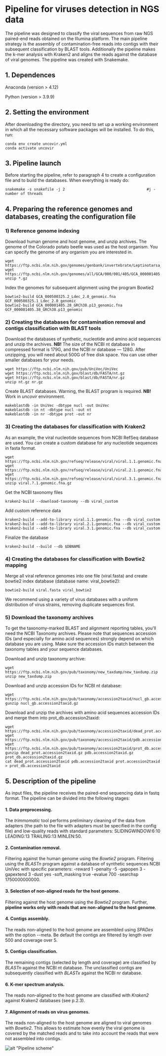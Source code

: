 # Pipeline for viruses detection in NGS data 

The pipeline was designed to classify the viral sequences from raw NGS paired-end reads obtained on the Illumina platform. The main pipeline strategy is the assembly of contamination-free reads into contigs with their subsequent classification by BLAST tools. Additionally the pipeline makes the k-mer analysis with Kraken2 and aligns the reads against the database of viral genomes. The pipeline was created with Snakemake.

## 1. Dependences

Anaconda (version > 4.12)

Python (version > 3.9.9) 

## 2. Setting the environment

After downloading the directory, you need to set up a working environment in which all the necessary software packages will be installed. To do this, run:

```
conda env create uncovir.yml 
conda activate uncovir
```
## 3. Pipeline launch

Before starting the pipeline, refer to paragraph 4 to create a configuration file and to build the databases. When everything is ready do: 

```
snakemake -s snakefile -j 2                                     #j - number of threads
```

## 4. Preparing the reference genomes and databases, creating the configuration file 

### 1) Reference genome indexing

Download human genome and host genome, and unzip archives. The genome of the Colorado potato beetle was used as the host organism. You can specify the genome of any organism you are interested in.

```
wget https://ftp.ncbi.nlm.nih.gov/genomes/genbank/invertebrate/Leptinotarsa_decemlineata/latest_assembly_versions/GCA_000500325.2_Ldec_2.0/GCA_000500325.2_Ldec_2.0_genomic.fna.gz
wget https://ftp.ncbi.nlm.nih.gov/genomes/all/GCA/000/001/405/GCA_000001405.28_GRCh38.p13/GCA_000001405.28_GRCh38.p13_genomic.fna.gz
unzip *.gz
```

Index the genomes for subsequent alignment using the program Bowtie2
```
bowtie2-build GCA_000500325.2_Ldec_2.0_genomic.fna GCF_000500325.1_Ldec_2.0_genomic
bowtie2-build GCA_000001405.28_GRCh38.p13_genomic.fna GCF_000001405.38_GRCh38.p13_genomic
```

### 2) Creating the databases for contamination removal and contigs classification with BLAST tools

Download the databases of synthetic, nucleotide and amino acid sequences and unzip the archives. **NB!** The size of the NCBI nt database in compressed format is 179G, and the NCBI nr database &mdash; 128G. After unzipping, you will need about 500G of free disk space. You can use other smaller databases for your needs.

```
wget https://ftp.ncbi.nlm.nih.gov/pub/UniVec/UniVec
wget https://ftp.ncbi.nlm.nih.gov/blast/db/FASTA/nt.gz
wget https://ftp.ncbi.nlm.nih.gov/blast/db/FASTA/nr.gz
unzip nt.gz nr.gz
```

Create BLAST databases. Warning, the BLAST program is required. **NB!** Work in *uncovir* environment.

```
makeblastdb -in UniVec -dbtype nucl -out UniVec
makeblastdb -in nt -dbtype nucl -out nt
makeblastdb -in nr -dbtype prot -out nr
```

### 3) Creating the databases for classification with Kraken2

As an example, the viral nucleotide sequences from NCBI RefSeq database are used. You can create a custom database for any nucleotide sequences in fasta format.

```
wget https://ftp.ncbi.nlm.nih.gov/refseq/release/viral/viral.1.1.genomic.fna.gz
wget https://ftp.ncbi.nlm.nih.gov/refseq/release/viral/viral.2.1.genomic.fna.gz
wget https://ftp.ncbi.nlm.nih.gov/refseq/release/viral/viral.3.1.genomic.fna.gz
unzip viral.?.1.genomic.fna.gz
```

Get the NCBI taxonomy files
```
kraken2-build --download-taxonomy --db viral_custom
```

Add custom reference data
```
kraken2-build --add-to-library viral.1.1.genomic.fna --db viral_custom
kraken2-build --add-to-library viral.2.1.genomic.fna --db viral_custom
kraken2-build --add-to-library viral.3.1.genomic.fna --db viral_custom
```
Finalize the database
```
kraken2-build --build --db $DBNAME
```

### 4) Creating the databases for classification with Bowtie2 mapping

Merge all viral reference genomes into one file (viral.fasta) and create bowtie2 index database (database name: viral_bowtie2):
```
bowtie2-build viral.fasta viral_bowtie2
```
We recommend using a variety of virus databases with a uniform distribution of virus strains, removing duplicate sequences first.

### 5) Download the taxonomy archives

To get the taxonomy-marked BLAST and alignment reporting tables, you'll need the NCBI Taxonomy archives. Please note that sequences accession IDs (and especially for amino acid sequences) strongly depend on which database you are using. Make sure the accession IDs match between the taxonomy tables and your sequence databases.

Download and unzip taxonomy archive:
```
wget https://ftp.ncbi.nlm.nih.gov/pub/taxonomy/new_taxdump/new_taxdump.zip
unzip new_taxdump.zip
```
Download and unzip accession IDs for NCBI nt database:
```
wget https://ftp.ncbi.nlm.nih.gov/pub/taxonomy/accession2taxid/nucl_gb.accession2taxid.gz
gunzip nucl_gb.accession2taxid.gz
```

Download and unzip the archives with amino acid sequences accession IDs and merge them into prot_db.accession2taxid:
```
wget https://ftp.ncbi.nlm.nih.gov/pub/taxonomy/accession2taxid/dead_prot.accession2taxid.gz
wget https://ftp.ncbi.nlm.nih.gov/pub/taxonomy/accession2taxid/pdb.accession2taxid.gz
wget https://ftp.ncbi.nlm.nih.gov/pub/taxonomy/accession2taxid/prot_db.accession2taxid.gz
gunzip dead_prot.accession2taxid.gz pdb.accession2taxid.gz prot_db.accession2taxid.gz
cat dead_prot.accession2taxid pdb.accession2taxid prot.accession2taxid > prot_db.accession2taxid 
```

## 5. Description of the pipeline

As input files, the pipeline receives the paired-end sequencing data in fastq format. The pipeline can be divided into the following stages:
#### 1. Data preprocessing. 
The *trimmomatic* tool performs preliminary cleaning of the data from adapters (the path to the file with adapters must be specified in the config file) and low-quality reads with standard parameters: SLIDINGWINDOW:6:10 LEADING:13 TRAILING:13 MINLEN:50.
#### 2. Contamination removal. 
Filtering against the human genome using the *Bowtie2* program. Filtering using the *BLASTn* program against a database of synthetic sequences NCBI UniVec with specific parameters: -reward 1 -penalty -5 -gapopen 3 -gapextend 3  -dust yes -soft_masking true -evalue 700 -searchsp 1750000000000.
#### 3. Selection of non-aligned reads for the host genome.
Filtering against the host genome using the *Bowtie2* program. Further, **pipeline works only with reads that are non-aligned to the host genome**.
#### 4. Contigs assembly.
The reads non-aligned to the host genome are assembled using *SPADes* with the option --meta. Be default the contigs are filtered by length over 500 and coverage over 5.
#### 5. Contigs classification. 
The remaining contigs (selected by length and coverage) are classified by *BLASTn* against the NCBI nt database. The unclassified contigs are subsequently classified with *BLASTx* against the NCBI nr database.
#### 6. K-mer spectrum analysis.
The reads non-aligned to the host genome are classified with *Kraken2* against Kraken2 databases (see p.2.3). 
#### 7. Alignment of reads on virus genomes. 
The reads non-aligned to the host genome are aligned to viral genomes with *Bowtie2*. This allows to estimate how evenly the viral genome is covered by the matched reads and to take into account the reads that were not assembled into contigs.

![alt "Pipeline scheme"](https://github.com/starchevskayamaria17/uncoVir/blob/master/misc/pipeline.png?raw=true)

